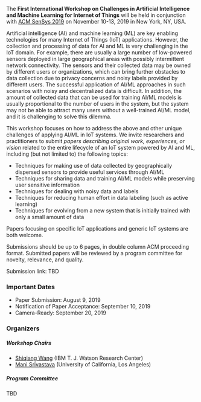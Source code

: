 The **First International Workshop on Challenges in Artificial Intelligence and Machine Learning for Internet of Things** will be held in conjunction with [ACM SenSys 2019](http://sensys.acm.org/2019/) on November 10-13, 2019 in New York, NY, USA.

Artificial intelligence (AI) and machine learning (ML) are key enabling technologies for many Internet of Things (IoT) applications. However, the collection and processing of data for AI and ML is very challenging in the IoT domain. For example, there are usually a large number of low-powered sensors deployed in large geographical areas with possibly intermittent network connectivity. The sensors and their collected data may be owned by different users or organizations, which can bring further obstacles to data collection due to privacy concerns and noisy labels provided by different users. The successful application of AI/ML approaches in such scenarios with noisy and decentralized data is difficult. In addition, the amount of collected data that can be used for training AI/ML models is usually proportional to the number of users in the system, but the system may not be able to attract many users without a well-trained AI/ML model, and it is challenging to solve this dilemma.

This workshop focuses on how to address the above and other unique challenges of applying AI/ML in IoT systems. We invite researchers and practitioners to submit *papers describing original work, experiences, or vision* related to the entire lifecycle of an IoT system powered by AI and ML, including (but not limited to) the following topics:
- Techniques for making use of data collected by geographically dispersed sensors to provide useful services through AI/ML
- Techniques for sharing data and training AI/ML models while preserving user sensitive information
- Techniques for dealing with noisy data and labels
- Techniques for reducing human effort in data labeling (such as active learning)
- Techniques for evolving from a new system that is initially trained with only a small amount of data

Papers focusing on specific IoT applications and generic IoT systems are both welcome.

Submissions should be up to 6 pages, in double column ACM proceeding format. Submitted papers will be reviewed by a program committee for novelty, relevance, and quality. 

Submission link: TBD

### Important Dates
- Paper Submission: August 9, 2019
- Notification of Paper Acceptance: September 10, 2019
- Camera-Ready: September 20, 2019 

### Organizers

##### Workshop Chairs
- [Shiqiang Wang](https://researcher.watson.ibm.com/researcher/view.php?person=us-wangshiq) (IBM T. J. Watson Research Center)
- [Mani Srivastava](https://www.ee.ucla.edu/mani-srivastava/) (University of California, Los Angeles)

##### Program Committee
TBD
